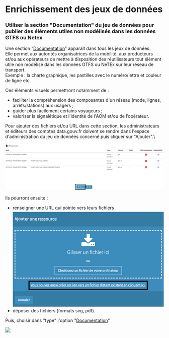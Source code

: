 # Enrichissement des jeux de données

### Utiliser la section "Documentation" du jeu de données pour publier des éléments utiles non modélisés dans les données GTFS ou Netex&#x20;

Une section “[Documentation](https://doc.data.gouv.fr/jeux-de-donnees/publier-un-jeu-de-donnees/#type)” apparaît dans tous les jeux de données. \
Elle permet aux autorités organisatrices de la mobilité, aux producteurs et/ou aux opérateurs de mettre à disposition des réutilisateurs tout élément utile non modélisé dans les données GTFS ou NeTEx sur leur réseau de transport. \
Exemple : la charte graphique, les pastilles avec le numéro/lettre et couleur de ligne etc.&#x20;

Ces éléments visuels permettront notamment de :&#x20;

* &#x20;faciliter la compréhension des composantes d'un réseau (mode, lignes, arrêts/stations) aux usagers ;&#x20;
* guider plus facilement certains voyageurs ;&#x20;
* valoriser la signalétique et l'identité de l'AOM et/ou de l’opérateur.

Pour ajouter des fichiers et/ou URL dans cette section, les administrateurs et éditeurs des comptes data.gouv.fr doivent se rendre dans l'espace d'administration du jeu de données concerné puis cliquer sur "Ajouter".\


![](<../../.gitbook/assets/image (8).png>)

Ils pourront ensuite :&#x20;

* renseigner une URL qui pointe vers leurs fichiers![](<../../.gitbook/assets/image (6) (1).png>)
* déposer des fichiers (formats svg, pdf).

Puis, choisir dans "type" l'option "[Documentation](https://doc.data.gouv.fr/jeux-de-donnees/publier-un-jeu-de-donnees/#type)"

![](<../../.gitbook/assets/image (11).png>)
